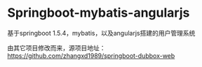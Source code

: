 # Springboot-mybatis-angularjs
基于springboot 1.5.4，mybatis，以及angularjs搭建的用户管理系统

由其它项目修改而来，源项目地址：https://github.com/zhangxd1989/springboot-dubbox-web


